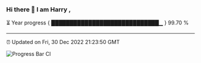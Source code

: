 ### Hi there 👋 I am Harry , 

⏳ Year progress { █████████████████████████████▁ } 99.70 %

---

⏰ Updated on Fri, 30 Dec 2022 21:23:50 GMT

![Progress Bar CI](https://github.com/duykhang68/duykhang68/workflows/Progress%20Bar%20CI/badge.svg)

